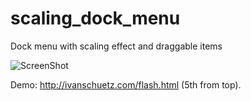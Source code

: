scaling_dock_menu
=================

Dock menu with scaling effect and draggable items


![ScreenShot](https://raw.github.com/i-schuetz/scaling_dock_menu/master/screen_dock_menu.png)



Demo: http://ivanschuetz.com/flash.html  (5th from top).
